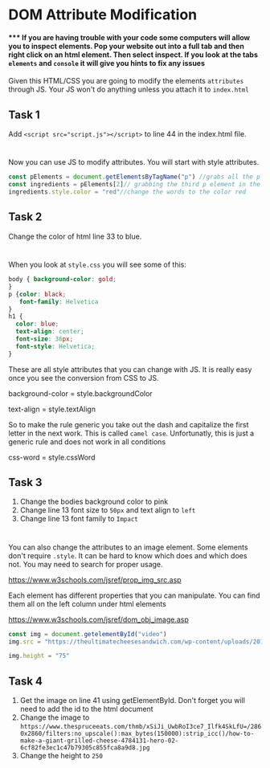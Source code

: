 # DOM Attribute Modification

#### *** If you are having trouble with your code some computers will allow you to inspect elements. Pop your website out into a full tab and then right click on an html element. Then select inspect. If you look at the tabs `elements` and `console` it will give you hints to fix any issues

Given this HTML/CSS you are going to modify the elements `attributes` through JS. Your JS won't do anything unless you attach it to `index.html`

## Task 1
Add `<script src="script.js"></script>` to line 44 in the index.html file.
#

Now you can use JS to modify attributes. You will start with style attributes.

```javascript
const pElements = document.getElementsByTagName("p") //grabs all the p elements
const ingredients = pElements[2]// grabbing the third p element in the body
ingredients.style.color = "red"//change the words to the color red
```

## Task 2
Change the color of html line 33 to blue.
#

When you look at `style.css` you will see some of this:
```css
body { background-color: gold;
}
p {color: black;
   font-family: Helvetica
}
h1 {
  color: blue;
  text-align: center;
  font-size: 36px;
  font-style: Helvetica;
}
```

These are all style attributes that you can change with JS. It is really easy once you see the conversion from CSS to JS.

background-color = style.backgroundColor

text-align = style.textAlign

So to make the rule generic you take out the dash and capitalize the first letter in the next work. This is called `camel case`. Unfortunatly, this is just a generic rule and does not work in all conditions

css-word = style.cssWord

## Task 3
1. Change the bodies background color to pink
2. Change line 13 font size to `50px` and text align to `left`
3. Change line 13 font family to `Impact`
#

You can also change the attributes to an image element. Some elements don't require `.style`. It can be hard to know which does and which does not. You may need to search for proper usage.

https://www.w3schools.com/jsref/prop_img_src.asp

Each element has different properties that you can manipulate. You can find them all on the left column under html elements

https://www.w3schools.com/jsref/dom_obj_image.asp

```javascript
const img = document.getelementById("video")
img.src = "https://theultimatecheesesandwich.com/wp-content/uploads/2016/10/Ultimate-Grilled-Cheese-2-1.jpg"

img.height = "75"
```

## Task 4
1. Get the image on line 41 using getElementById. Don't forget you will need to add the id to the html document
2. Change the image to `https://www.thespruceeats.com/thmb/xSiJi_UwbRoI3ce7_Ilfk4SkLfU=/2860x2860/filters:no_upscale():max_bytes(150000):strip_icc()/how-to-make-a-giant-grilled-cheese-4784131-hero-02-6cf82fe3ec1c47b79305c855fca8a9d8.jpg`
3. Change the height to `250`
#

